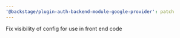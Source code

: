 ```yaml
---
'@backstage/plugin-auth-backend-module-google-provider': patch
---
```


Fix visibility of config for use in front end code

